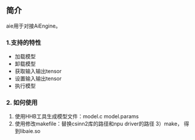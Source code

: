 ## 简介

aie用于对接AiEngine。

### 1.支持的特性

- 加载模型
- 卸载模型
- 获取输入输出tensor
- 设置输入输出tensor
- 执行模型

### 2. 如何使用

1) 使用HHB工具生成模型文件：model.c model.params
2) 使用修改makefile：替换csinn2库的路径和npu driver的路径
3）make， 得到libaie.so